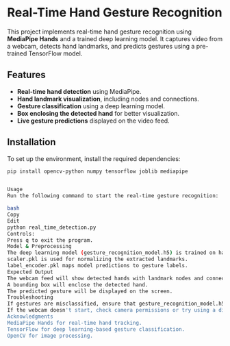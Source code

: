 # Real-Time Hand Gesture Recognition

This project implements real-time hand gesture recognition using **MediaPipe Hands** and a trained deep learning model. It captures video from a webcam, detects hand landmarks, and predicts gestures using a pre-trained TensorFlow model.

## Features

- **Real-time hand detection** using MediaPipe.
- **Hand landmark visualization**, including nodes and connections.
- **Gesture classification** using a deep learning model.
- **Box enclosing the detected hand** for better visualization.
- **Live gesture predictions** displayed on the video feed.

## Installation

To set up the environment, install the required dependencies:

```bash
pip install opencv-python numpy tensorflow joblib mediapipe


Usage
Run the following command to start the real-time gesture recognition:

bash
Copy
Edit
python real_time_detection.py
Controls:
Press q to exit the program.
Model & Preprocessing
The deep learning model (gesture_recognition_model.h5) is trained on hand landmarks.
scaler.pkl is used for normalizing the extracted landmarks.
label_encoder.pkl maps model predictions to gesture labels.
Expected Output
The webcam feed will show detected hands with landmark nodes and connections.
A bounding box will enclose the detected hand.
The predicted gesture will be displayed on the screen.
Troubleshooting
If gestures are misclassified, ensure that gesture_recognition_model.h5 is correctly trained and compatible with the dataset.
If the webcam doesn't start, check camera permissions or try using a different video source.
Acknowledgments
MediaPipe Hands for real-time hand tracking.
TensorFlow for deep learning-based gesture classification.
OpenCV for image processing.
```
